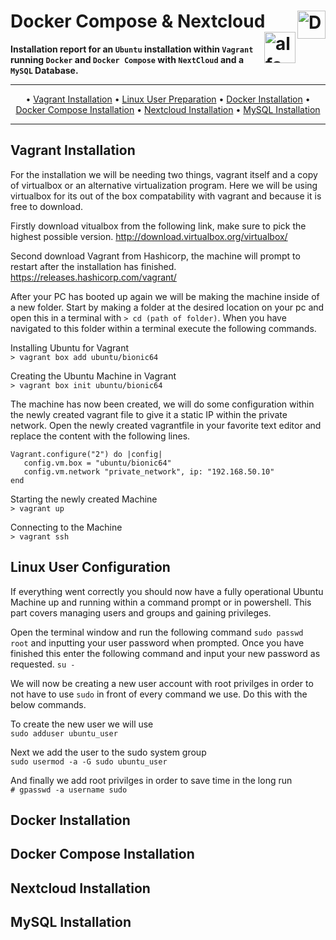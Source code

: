 # Docker Compose & Nextcloud <img src="https://xibo.org.uk/img/svg/Home/icon_home_ubuntu_blue.svg" alt="Docker Logo" width='45' align="right"> <img src="https://lh3.googleusercontent.com/proxy/iaZFsbFW-t1es5SFKZ9HDnx7I1Q5tIO-sSS91WTpmNcw9jUSbcQlUq3qoSy0NR2rZxBsudsSih2B71UQKPmQFjyHTlo65Pj80r98kkW2QWc97VL7pwd2umLmdoYW" alt="alfa Logo" height='50' align="right">

**Installation report for an `Ubuntu` installation within `Vagrant` running `Docker` and `Docker Compose` with `NextCloud` and a `MySQL` Database.**

***

<p align="center">
	&bull;
	<a href="#vagrant-installation">Vagrant Installation</a>  
	&bull;
	<a href="#linux-user-installation">Linux User Preparation</a>
	&bull;
	<a href="#docker-installation">Docker Installation</a>
	&bull;
	<a href="#docker-compose-installation">Docker Compose Installation</a>
	&bull;
	<a href="#nextcloud-installation">Nextcloud Installation</a>
	&bull;
	<a href="#mysql-installation">MySQL Installation</a>
</p>

***

## Vagrant Installation
For the installation we will be needing two things, vagrant itself and a copy of virtualbox or an alternative virtualization program. Here we will be using virtualbox for its out of the box compatability with vagrant and because it is free to download.

Firstly download vitualbox from the following link, make sure to pick the highest possible version.
http://download.virtualbox.org/virtualbox/

Second download Vagrant from Hashicorp, the machine will prompt to restart after the installation has finished.
https://releases.hashicorp.com/vagrant/

After your PC has booted up again we will be making the machine inside of a new folder. Start by making a folder at the desired location on your pc and open this in a terminal with `> cd (path of folder)`. When you have navigated to this folder within a terminal execute the following commands.

Installing Ubuntu for Vagrant\
`> vagrant box add ubuntu/bionic64`

Creating the Ubuntu Machine in Vagrant\
`> vagrant box init ubuntu/bionic64`

The machine has now been created, we will do some configuration within the newly created vagrant file to give it a static IP within the private network. Open the newly created vagrantfile in your favorite text editor and replace the content with the following lines.
```
Vagrant.configure("2") do |config|
   config.vm.box = "ubuntu/bionic64"
   config.vm.network "private_network", ip: "192.168.50.10"
end
```

Starting the newly created Machine\
`> vagrant up`

Connecting to the Machine\
`> vagrant ssh`

## Linux User Configuration
If everything went correctly you should now have a fully operational Ubuntu Machine up and running within a command prompt or in powershell. This part covers managing users and groups and gaining privileges.

Open the terminal window and run the following command `sudo passwd root` and inputting your user password when prompted. 
Once you have finished this enter the following command and input your new password as requested. `su -`

We will now be creating a new user account with root privilges in order to not have to use `sudo` in front of every command we use. Do this with the below commands.

To create the new user we will use\
`sudo adduser ubuntu_user`

Next we add the user to the sudo system group\
`sudo usermod -a -G sudo ubuntu_user`

And finally we add root privilges in order to save time in the long run\
`# gpasswd -a username sudo`

## Docker Installation

## Docker Compose Installation

## Nextcloud Installation

## MySQL Installation
